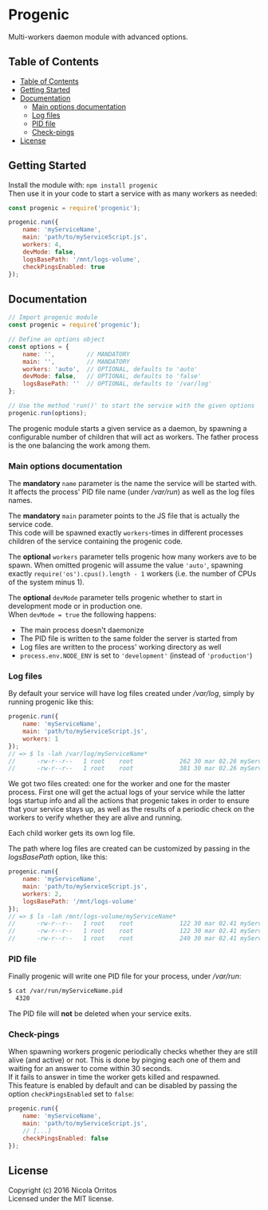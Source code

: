 # Progenic

Multi-workers daemon module with advanced options.


## Table of Contents

- [Table of Contents](#table-of-contents)
- [Getting Started](#getting-started)
- [Documentation](#documentation)
	- [Main options documentation](#main-options-documentation)
	- [Log files](#log-files)
	- [PID file](#pid-file)
	- [Check-pings](#check-pings)
- [License](#license)


## Getting Started

Install the module with: `npm install progenic`  
Then use it in your code to start a service with as many workers as needed:

```js
const progenic = require('progenic');

progenic.run({
    name: 'myServiceName',
    main: 'path/to/myServiceScript.js',
    workers: 4,
    devMode: false,
    logsBasePath: '/mnt/logs-volume',
    checkPingsEnabled: true
});
```


## Documentation

```js
// Import progenic module
const progenic = require('progenic');

// Define an options object
const options = {
    name: '',         // MANDATORY
    main: '',         // MANDATORY
    workers: 'auto',  // OPTIONAL, defaults to 'auto'
    devMode: false,   // OPTIONAL, defaults to 'false'
    logsBasePath: ''  // OPTIONAL, defaults to '/var/log'
};

// Use the method 'run()' to start the service with the given options
progenic.run(options);
```

The progenic module starts a given service as a daemon, by spawning a configurable number of children that will act as workers.
The father process is the one balancing the work among them.

### Main options documentation

The **mandatory** `name` parameter is the name the service will be started with.
It affects the process' PID file name (under _/var/run_) as well as the log files names.

The **mandatory** `main` parameter points to the JS file that is actually the service code.  
This code will be spawned exactly `workers`-times in different processes children of the service containing the progenic code.

The **optional** `workers` parameter tells progenic how many workers ave to be spawn.
When omitted progenic will assume the value `'auto'`, spawning exactly `require('os').cpus().length - 1` workers (i.e. the number of CPUs of the system minus 1).

The **optional** `devMode` parameter tells progenic whether to start in development mode or in production one.  
When `devMode = true` the following happens:
- The main process doesn't daemonize
- The PID file is written to the same folder the server is started from
- Log files are written to the process' working directory as well
- `process.env.NODE_ENV` is set to `'development'` (instead of `'production'`)


### Log files

By default your service will have log files created under _/var/log_, simply by running progenic like this:
```js
progenic.run({
    name: 'myServiceName',
    main: 'path/to/myServiceScript.js',
    workers: 1
});
// => $ ls -lah /var/log/myServiceName*
//      -rw-r--r--   1 root    root             262 30 mar 02.26 myServiceName_1.log
//      -rw-r--r--   1 root    root             381 30 mar 02.26 myServiceName_master.log
```
We got two files created: one for the worker and one for the master process.
First one will get the actual logs of your service while the latter logs startup info and all the actions
that progenic takes in order to ensure that your service stays up,
as well as the results of a periodic check on the workers to verify whether they are alive and running.

Each child worker gets its own log file.

The path where log files are created can be customized by passing in the _logsBasePath_ option, like this:
```js
progenic.run({
    name: 'myServiceName',
    main: 'path/to/myServiceScript.js',
    workers: 2,
    logsBasePath: '/mnt/logs-volume'
});
// => $ ls -lah /mnt/logs-volume/myServiceName*
//      -rw-r--r--   1 root    root             122 30 mar 02.41 myServiceName_1.log
//      -rw-r--r--   1 root    root             122 30 mar 02.41 myServiceName_2.log
//      -rw-r--r--   1 root    root             240 30 mar 02.41 myServiceName_master.log
```


### PID file

Finally progenic will write one PID file for your process, under _/var/run_:
```Bash
$ cat /var/run/myServiceName.pid
  4320
```
The PID file will **not** be deleted when your service exits.


### Check-pings

When spawning workers progenic periodically checks whether they are still alive (and active) or not.
This is done by pinging each one of them and waiting for an answer to come within 30 seconds.  
If it fails to answer in time the worker gets killed and respawned.  
This feature is enabled by default and can be disabled by passing the option `checkPingsEnabled` set to `false`:
```js
progenic.run({
    name: 'myServiceName',
    main: 'path/to/myServiceScript.js',
    // [...]
    checkPingsEnabled: false
});
```


## License

Copyright (c) 2016 Nicola Orritos  
Licensed under the MIT license.
